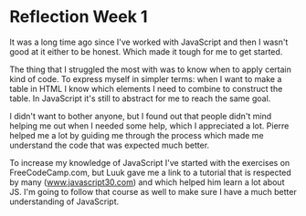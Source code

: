 # Reflection Week 1

It was a long time ago since I've worked with JavaScript and then I wasn't good at it either to be honest. Which made it tough for me to get started.

The thing that I struggled the most with was to know when to apply certain kind of code. To express myself in simpler terms: when I want to make a table in HTML I know which elements I need to combine to construct the table. In JavaScript it's still to abstract for me to reach the same goal.

I didn't want to bother anyone, but I found out that people didn't mind helping me out when I needed some help, which I appreciated a lot. Pierre helped me a lot by guiding me through the process which made me understand the code that was expected much better.

To increase my knowledge of JavaScript I've started with the exercises on FreeCodeCamp.com, but Luuk gave me a link to a tutorial that is respected by many (www.javascript30.com) and which helped him learn a lot about JS. I'm going to follow that course as well to make sure I have a much better understanding of JavaScript.
